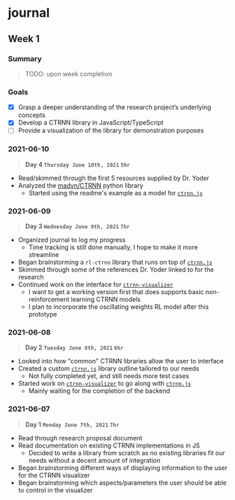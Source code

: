 # journal

## Week 1

### Summary

> TODO: upon week completion

### Goals

- [x] Grasp a deeper understanding of the research project’s underlying concepts
- [x] Develop a CTRNN library in JavaScript/TypeScript
- [ ] Provide a visualization of the library for demonstration purposes

<!-- ### 2021-06-11 -->

<!-- > **Day 5 `Friday June 11th, 2021` `hr`** -->

<!-- - -->

### 2021-06-10

> **Day 4 `Thursday June 10th, 2021` `5hr`**

- Read/skimmed through the first 5 resources supplied by Dr. Yoder
- Analyzed the [madvn/CTRNN](https://github.com/madvn/CTRNN) python library
  - Started using the readme's example as a model for [`ctrnn.js`]

### 2021-06-09

> **Day 3 `Wednesday June 9th, 2021` `7hr`**

- Organized journal to log my progress
  - Time tracking is still done manually, I hope to make it more streamline
- Began brainstorming a `rl-ctrnn` library that runs on top of [`ctrnn.js`]
- Skimmed through some of the references Dr. Yoder linked to for the research
- Continued work on the interface for [`ctrnn-visualizer`]
  - I want to get a working version first that does supports basic
    non-reinforcement learning CTRNN models
  - I plan to incorporate the oscillating weights RL model after this prototype

### 2021-06-08

> **Day 2 `Tuesday June 8th, 2021` `6hr`**

[`ctrnn.js`]: https://github.com/cooper-anderson/ctrnn.js
[`ctrnn-visualizer`]: https://github.com/cooper-anderson/ctrnn-visualizer

- Looked into how "common" CTRNN libraries allow the user to interface
- Created a custom [`ctrnn.js`] library outline tailored to our needs
  - Not fully completed yet, and still needs more test cases
- Started work on [`ctrnn-visualizer`] to go along with [`ctrnn.js`]
  - Mainly waiting for the completion of the backend

### 2021-06-07

> **Day 1 `Monday June 7th, 2021` `7hr`**

- Read through research proposal document
- Read documentation on existing CTRNN implementations in JS
  - Decided to write a library from scratch as no existing libraries fit our
  needs without a decent amount of integration
- Began brainstorming different ways of displaying information to the user for
  the CTRNN visualizer
- Began brainstorming which aspects/parameters the user should be able to
  control in the visualizer
